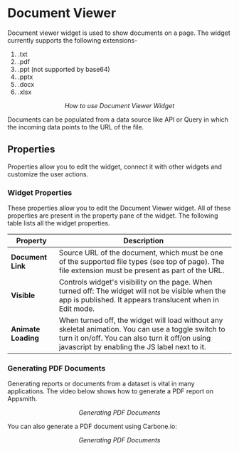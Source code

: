 # Document Viewer

Document viewer widget is used to show documents on a page. The widget currently supports the following extensions-

1. .txt
2. .pdf
3. .ppt (not supported by base64)
4. .pptx
5. .docx
6. .xlsx

<figure>
  <object data="https://www.youtube.com/embed/I-FusTdnJeE?autoplay=0" width='750px' height='400px'></object> 
  <figcaption align="center"><i>How to use Document Viewer Widget</i></figcaption>
</figure>

Documents can be populated from a data source like API or Query in which the incoming data points to the URL of the file.

## Properties

Properties allow you to edit the widget, connect it with other widgets and customize the user actions.

### Widget Properties

These properties allow you to edit the Document Viewer widget. All of these properties are present in the property pane of the widget. The following table lists all the widget properties.

| Property            | Description                                                                                                                                                                                            |
| ------------------- | ------------------------------------------------------------------------------------------------------------------------------------------------------------------------------------------------------ |
| **Document Link**   | Source URL of the document, which must be one of the supported file types (see top of page). The file extension must be present as part of the URL.                                                    |
| **Visible**         | Controls widget's visibility on the page. When turned off: The widget will not be visible when the app is published. It appears translucent when in Edit mode.                                         |
| **Animate Loading** | When turned off, the widget will load without any skeletal animation. You can use a toggle switch to turn it on/off. You can also turn it off/on using javascript by enabling the JS label next to it. |

### Generating PDF Documents

Generating reports or documents from a dataset is vital in many applications. The video below shows how to generate a PDF report on Appsmith.

<figure>
  <object data="https://www.youtube.com/embed/8j6Z9bZvLqA?autoplay=0" width='750px' height='400px'></object> 
  <figcaption align="center"><i>Generating PDF Documents</i></figcaption>
</figure>

You can also generate a PDF document using Carbone.io:

<figure>
  <object data="https://www.youtube.com/embed/xlthDth2S6Q?autoplay=0" width='750px' height='400px'></object> 
  <figcaption align="center"><i>Generating PDF Documents</i></figcaption>
</figure>
